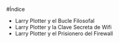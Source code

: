#Índice

* Larry Plotter y el Bucle Filosofal
* Larry Plotter y la Clave Secreta de Wifi
* Larry Plotter y el Prisionero del Firewall